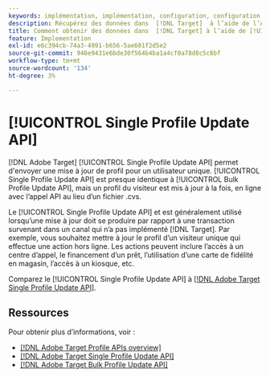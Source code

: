 ```yaml
---
keywords: implémentation, implémentation, configuration, configuration, mise à jour de profil unique
description: Récupérez des données dans  [!DNL Target]  à l’aide de l’API de mise à jour de profil unique.
title: Comment obtenir des données dans  [!DNL Target] à l’aide de [!UICONTROL Single Profile Update API] ?
feature: Implementation
exl-id: e6c394cb-74a3-4991-b656-5ae601f2d5e2
source-git-commit: 946e9431e6bde30f564b4ba1a4cf0a78d8c5c6bf
workflow-type: tm+mt
source-wordcount: '134'
ht-degree: 3%

---
```


# [!UICONTROL Single Profile Update API]

[!DNL Adobe Target] [!UICONTROL Single Profile Update API] permet d&#39;envoyer une mise à jour de profil pour un utilisateur unique. [!UICONTROL Single Profile Update API] est presque identique à [!UICONTROL Bulk Profile Update API], mais un profil du visiteur est mis à jour à la fois, en ligne avec l’appel API au lieu d’un fichier .cvs.

Le [!UICONTROL Single Profile Update API] et est généralement utilisé lorsqu’une mise à jour doit se produire par rapport à une transaction survenant dans un canal qui n’a pas implémenté [!DNL Target]. Par exemple, vous souhaitez mettre à jour le profil d’un visiteur unique qui effectue une action hors ligne. Les actions peuvent inclure l’accès à un centre d’appel, le financement d’un prêt, l’utilisation d’une carte de fidélité en magasin, l’accès à un kiosque, etc.

Comparez le [!UICONTROL Single Profile Update API] à [[!DNL Adobe Target Single Profile Update API]](/help/dev/administer/profile-api/profile-single-api.md).

## Ressources

Pour obtenir plus d’informations, voir :

* [[!DNL Adobe Target Profile APIs overview]](/help/dev/administer/profile-api/profile-api-overview.md)
* [[!DNL Adobe Target Single Profile Update API]](/help/dev/administer/profile-api/profile-single-api.md)
* [[!DNL Adobe Target Bulk Profile Update API]](/help/dev/administer/profile-api/profile-bulk-api.md)
